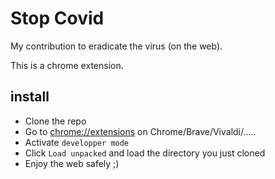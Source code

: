 # Stop Covid

My contribution to eradicate the virus (on the web).

This is a chrome extension.

## install

* Clone the repo
* Go to [chrome://extensions](chrome://extensions) on Chrome/Brave/Vivaldi/.....
* Activate `developper mode`
* Click `Load unpacked` and load the directory you just cloned
* Enjoy the web safely ;)
